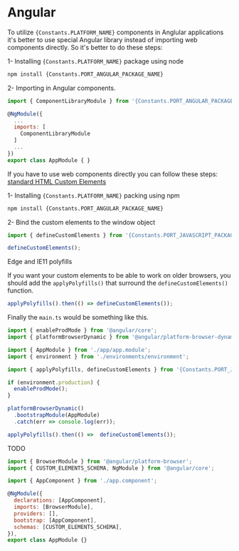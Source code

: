 # Angular

To utilize `{Constants.PLATFORM_NAME}` components in Anglular applications it's better to use special Angular library instead of importing web components directly. So it's better to do these steps:

1- Installing `{Constants.PLATFORM_NAME}` package using node
```html
npm install {Constants.PORT_ANGULAR_PACKAGE_NAME}
```

2- Importing in Angular components.
```js
import { ComponentLibraryModule } from '{Constants.PORT_ANGULAR_PACKAGE_NAME}';

@NgModule({
  ...
  imports: [
    ComponentLibraryModule
  ]
  ...
})
export class AppModule { }
```

If you have to use web components directly you can follow these steps:
[standard HTML Custom Elements]({Constants.WEBCOMPONENT_REFERENCE})

1- Installing `{Constants.PLATFORM_NAME}` packing using npm
```html
npm install {Constants.PORT_ANGULAR_PACKAGE_NAME}
```

2- Bind the custom elements to the window object
```js
import { defineCustomElements } from '{Constants.PORT_JAVASCRIPT_PACKAGE_LOADER}';

defineCustomElements();
```

Edge and IE11 polyfills

If you want your custom elements to be able to work on older browsers, you should add the
`applyPolyfills()` that surround the `defineCustomElements()` function.

```js
applyPolyfills().then(() => defineCustomElements());
```

Finally the  `main.ts` would be something like this.
```js
import { enableProdMode } from '@angular/core';
import { platformBrowserDynamic } from '@angular/platform-browser-dynamic';

import { AppModule } from './app/app.module';
import { environment } from './environments/environment';

import { applyPolyfills, defineCustomElements } from '{Constants.PORT_JAVASCRIPT_PACKAGE_LOADER}';

if (environment.production) {
  enableProdMode();
}

platformBrowserDynamic()
  .bootstrapModule(AppModule)
  .catch(err => console.log(err));

applyPolyfills().then(() =>  defineCustomElements());
```

TODO
```js
import { BrowserModule } from '@angular/platform-browser';
import { CUSTOM_ELEMENTS_SCHEMA, NgModule } from '@angular/core';

import { AppComponent } from './app.component';

@NgModule({
  declarations: [AppComponent],
  imports: [BrowserModule],
  providers: [],
  bootstrap: [AppComponent],
  schemas: [CUSTOM_ELEMENTS_SCHEMA],
}),
export class AppModule {}
```
